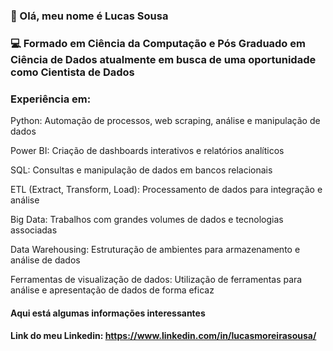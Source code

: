 ### 👋 Olá, meu nome é Lucas Sousa
### 💻 Formado em Ciência da Computação e Pós Graduado em Ciência de Dados atualmente em busca de uma oportunidade como Cientista de Dados
### Experiência em:

Python: Automação de processos, web scraping, análise e manipulação de dados

Power BI: Criação de dashboards interativos e relatórios analíticos

SQL: Consultas e manipulação de dados em bancos relacionais

ETL (Extract, Transform, Load): Processamento de dados para integração e análise

Big Data: Trabalhos com grandes volumes de dados e tecnologias associadas

Data Warehousing: Estruturação de ambientes para armazenamento e análise de dados

Ferramentas de visualização de dados: Utilização de ferramentas para análise e apresentação de dados de forma eficaz

#### Aqui está algumas informações interessantes

#### Link do meu Linkedin: https://www.linkedin.com/in/lucasmoreirasousa/
